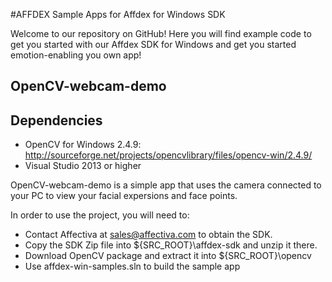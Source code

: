 #AFFDEX Sample Apps for Affdex for Windows SDK 

Welcome to our repository on GitHub! Here you will find example code to get you started with our Affdex SDK for Windows and get you started emotion-enabling you own app!

OpenCV-webcam-demo
------------------

## Dependencies


- OpenCV for Windows 2.4.9: http://sourceforge.net/projects/opencvlibrary/files/opencv-win/2.4.9/
- Visual Studio 2013 or higher

OpenCV-webcam-demo is a simple app that uses the camera connected to your PC to view your facial expersions and face points.

In order to use the project, you will need to:
- Contact Affectiva at sales@affectiva.com to obtain the SDK.
- Copy the SDK Zip file into ${SRC_ROOT}\affdex-sdk and unzip it there.
- Download OpenCV package and extract it into ${SRC_ROOT}\opencv
- Use affdex-win-samples.sln to build the sample app